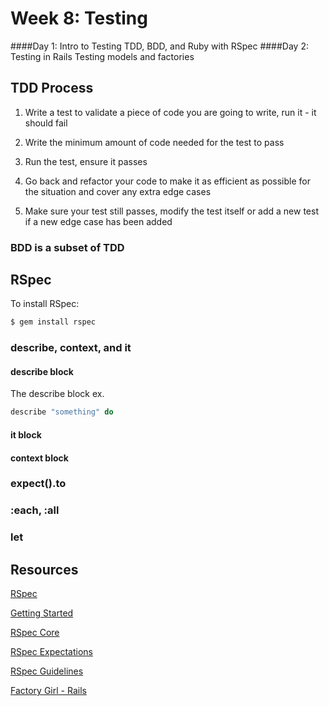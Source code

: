 # Week 8: Testing
####Day 1: Intro to Testing
TDD, BDD, and Ruby with RSpec
####Day 2: Testing in Rails
Testing models and factories

## TDD Process

1. Write a test to validate a piece of code you are going to write, run it - it should fail

1. Write the minimum amount of code needed for the test to pass

1. Run the test, ensure it passes

1. Go back and refactor your code to make it as efficient as possible for the situation and cover any extra edge cases

1. Make sure your test still passes, modify the test itself or add a new test if a new edge case has been added

### BDD is a subset of TDD

## RSpec 

To install RSpec:

```bash
$ gem install rspec

```  

### describe, context, and it

#### describe block
The describe block 
ex. 

```ruby
describe "something" do

```

#### it block

#### context block

### expect().to


### :each, :all

### let


## Resources
[RSpec](http://rspec.info/)

[Getting Started](https://www.relishapp.com/rspec/docs/gettingstarted)

[RSpec Core](http://www.rubydoc.info/gems/rspec-core/frames)

[RSpec Expectations](http://www.rubydoc.info/gems/rspec-expectations/frames)

[RSpec Guidelines](http://betterspecs.org/)

[Factory Girl - Rails](https://github.com/thoughtbot/factory_girl_rails)

















